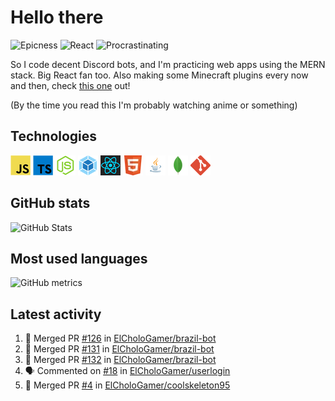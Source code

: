 # Hello there

![Epicness](https://img.shields.io/badge/Epicness-69%25-brightgreen)
![React](https://img.shields.io/badge/React-good-blue)
![Procrastinating](https://img.shields.io/badge/Procrastinating-always-red)

So I code decent Discord bots, and I'm practicing web apps using the MERN stack. Big React fan too.
Also making some Minecraft plugins every now and then, check [this one][userlogin] out!

(By the time you read this I'm probably watching anime or something)

## Technologies

![JavaScript][javascript]
![TypeScript][typescript]
![Node.js][node]
![Webpack][webpack]
![React][react]
![HTML][html]
![Java][java]
![MongoDB][mongodb]
![Git][git]

## GitHub stats

![GitHub Stats](https://github-readme-stats.vercel.app/api?username=ElCholoGamer&theme=tokyonight)

## Most used languages

![GitHub metrics](https://metrics.lecoq.io/ElCholoGamer?template=terminal&base.header=0&base.activity=0&base.community=0&base.repositories=0&base.metadata=0&languages=1)

## Latest activity

<!--START_SECTION:activity-->

1. 🎉 Merged PR [#126](https://github.com/ElCholoGamer/brazil-bot/pull/126) in [ElCholoGamer/brazil-bot](https://github.com/ElCholoGamer/brazil-bot)
2. 🎉 Merged PR [#131](https://github.com/ElCholoGamer/brazil-bot/pull/131) in [ElCholoGamer/brazil-bot](https://github.com/ElCholoGamer/brazil-bot)
3. 🎉 Merged PR [#132](https://github.com/ElCholoGamer/brazil-bot/pull/132) in [ElCholoGamer/brazil-bot](https://github.com/ElCholoGamer/brazil-bot)
4. 🗣 Commented on [#18](https://github.com/ElCholoGamer/userlogin/issues/18) in [ElCholoGamer/userlogin](https://github.com/ElCholoGamer/userlogin)
5. 🎉 Merged PR [#4](https://github.com/ElCholoGamer/coolskeleton95/pull/4) in [ElCholoGamer/coolskeleton95](https://github.com/ElCholoGamer/coolskeleton95)
<!--END_SECTION:activity-->

[userlogin]: https://www.spigotmc.org/resources/userlogin.80669/
[javascript]: https://raw.githubusercontent.com/ElCholoGamer/ElCholoGamer/master/icons/javascript.png
[typescript]: https://raw.githubusercontent.com/ElCholoGamer/ElCholoGamer/master/icons/typescript.png
[java]: https://raw.githubusercontent.com/ElCholoGamer/ElCholoGamer/master/icons/java.png
[node]: https://raw.githubusercontent.com/ElCholoGamer/ElCholoGamer/master/icons/node.png
[react]: https://raw.githubusercontent.com/ElCholoGamer/ElCholoGamer/master/icons/react.png
[webpack]: https://raw.githubusercontent.com/ElCholoGamer/ElCholoGamer/master/icons/webpack.png
[html]: https://raw.githubusercontent.com/ElCholoGamer/ElCholoGamer/master/icons/html.png
[git]: https://raw.githubusercontent.com/ElCholoGamer/ElCholoGamer/master/icons/git.png
[mongodb]: https://raw.githubusercontent.com/ElCholoGamer/ElCholoGamer/master/icons/mongodb.png
